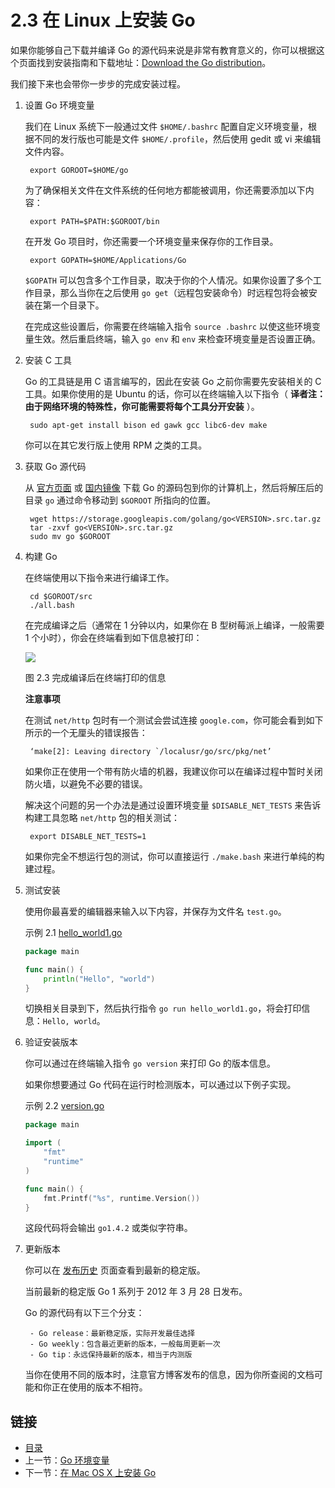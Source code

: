 # 2.3 在 Linux 上安装 Go

如果你能够自己下载并编译 Go 的源代码来说是非常有教育意义的，你可以根据这个页面找到安装指南和下载地址：[Download the Go distribution](http://golang.org/doc/install)。

我们接下来也会带你一步步的完成安装过程。

1. 设置 Go 环境变量

	我们在 Linux 系统下一般通过文件 `$HOME/.bashrc` 配置自定义环境变量，根据不同的发行版也可能是文件 `$HOME/.profile`，然后使用 gedit 或 vi 来编辑文件内容。

		export GOROOT=$HOME/go

	为了确保相关文件在文件系统的任何地方都能被调用，你还需要添加以下内容：

		export PATH=$PATH:$GOROOT/bin

	在开发 Go 项目时，你还需要一个环境变量来保存你的工作目录。

		export GOPATH=$HOME/Applications/Go

	`$GOPATH` 可以包含多个工作目录，取决于你的个人情况。如果你设置了多个工作目录，那么当你在之后使用 `go get`（远程包安装命令）时远程包将会被安装在第一个目录下。

	在完成这些设置后，你需要在终端输入指令 `source .bashrc` 以使这些环境变量生效。然后重启终端，输入 `go env` 和 `env` 来检查环境变量是否设置正确。

2. 安装 C 工具

	Go 的工具链是用 C 语言编写的，因此在安装 Go 之前你需要先安装相关的 C 工具。如果你使用的是 Ubuntu 的话，你可以在终端输入以下指令（ **译者注：由于网络环境的特殊性，你可能需要将每个工具分开安装** ）。

		sudo apt-get install bison ed gawk gcc libc6-dev make

	你可以在其它发行版上使用 RPM 之类的工具。

3. 获取 Go 源代码

	从 [官方页面](https://golang.org/dl/) 或 [国内镜像](http://www.golangtc.com/download) 下载 Go 的源码包到你的计算机上，然后将解压后的目录 `go` 通过命令移动到 `$GOROOT` 所指向的位置。

		wget https://storage.googleapis.com/golang/go<VERSION>.src.tar.gz
		tar -zxvf go<VERSION>.src.tar.gz
		sudo mv go $GOROOT

4. 构建 Go

	在终端使用以下指令来进行编译工作。

		cd $GOROOT/src
		./all.bash
	
	在完成编译之后（通常在 1 分钟以内，如果你在 B 型树莓派上编译，一般需要 1 个小时），你会在终端看到如下信息被打印：

	![](images/2.3.allbash.png?raw=true)

	图 2.3 完成编译后在终端打印的信息

	**注意事项** 

	在测试 `net/http` 包时有一个测试会尝试连接 `google.com`，你可能会看到如下所示的一个无厘头的错误报告：

		‘make[2]: Leaving directory `/localusr/go/src/pkg/net’

	如果你正在使用一个带有防火墙的机器，我建议你可以在编译过程中暂时关闭防火墙，以避免不必要的错误。

	解决这个问题的另一个办法是通过设置环境变量 `$DISABLE_NET_TESTS` 来告诉构建工具忽略 `net/http` 包的相关测试：

		export DISABLE_NET_TESTS=1

	如果你完全不想运行包的测试，你可以直接运行 `./make.bash` 来进行单纯的构建过程。

5. 测试安装

	使用你最喜爱的编辑器来输入以下内容，并保存为文件名 `test.go`。

	示例 2.1 [hello_world1.go](examples/chapter_2/hello_world1.go)

	```go
	package main
	
	func main() {
		println("Hello", "world")
	}
	```

	切换相关目录到下，然后执行指令 `go run hello_world1.go`，将会打印信息：`Hello, world`。

6. 验证安装版本

	你可以通过在终端输入指令 `go version` 来打印 Go 的版本信息。

	如果你想要通过 Go 代码在运行时检测版本，可以通过以下例子实现。

	示例 2.2 [version.go](examples/chapter_2/version.go)

	```go
	package main

	import (
		"fmt"
		"runtime"
	)

	func main() {
		fmt.Printf("%s", runtime.Version())
	}
	```

	这段代码将会输出 `go1.4.2` 或类似字符串。

7. 更新版本

	你可以在 [发布历史](http://golang.org/doc/devel/release.html) 页面查看到最新的稳定版。

	当前最新的稳定版 Go 1 系列于 2012 年 3 月 28 日发布。

	Go 的源代码有以下三个分支：

		- Go release：最新稳定版，实际开发最佳选择
		- Go weekly：包含最近更新的版本，一般每周更新一次
		- Go tip：永远保持最新的版本，相当于内测版

	当你在使用不同的版本时，注意官方博客发布的信息，因为你所查阅的文档可能和你正在使用的版本不相符。

## 链接

- [目录](directory.md)
- 上一节：[Go 环境变量](02.2.md)
- 下一节：[在 Mac OS X 上安装 Go](02.4.md)
